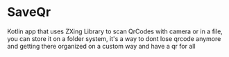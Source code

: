 # SaveQr
Kotlin app that uses ZXing Library to scan QrCodes with camera or in a file, you can store it on a folder system, it's a way to dont lose qrcode anymore and getting there organized on a custom way and have a qr for all

